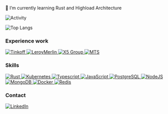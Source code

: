🔭 I’m currently learning Rust and Highload Architecture

![Activity](http://github-profile-summary-cards.vercel.app/api/cards/profile-details?username=zhuravlevma&theme=solarized)



![Top Langs](http://github-profile-summary-cards.vercel.app/api/cards/repos-per-language?username=zhuravlevma&theme=solarized)


### Experience work
<p>
  <a href="https://github.com/adeo" target="_blank">
      <img alt="Tinkoff" src="https://img.shields.io/badge/-Tinkoff-yellow" />
  </a>
  <a href="https://github.com/adeo" target="_blank">
      <img alt="LeroyMerlin" src="https://img.shields.io/badge/-LeroyMerlin-43853d?style=flat-square&logo=adeo&logoColor=white" />
  </a>
  <a href="https://x5.ru/ru/" target="_blank">
    <img alt="X5 Group" src="https://img.shields.io/badge/-X5%20Group-43853d?style=flat-square&logo=x5&logoColor=white" />
  </a>
  <a href="https://moskva.mts.ru/personal" target="_blank">
    <img alt="MTS" src="https://img.shields.io/badge/-MTS-red?style=flat-square&logoColor=white" />
  </a>
</p>

### Skills
<p>
  <a href="https://www.rust-lang.org/" target="_blank">
    <img alt="Rust" src="https://img.shields.io/badge/-Rust-black?style=flat-square&logo=rust&logoColor=white" />
  </a>
  <a href="https://kubernetes.io/" target="_blank">
    <img alt="Kubernetes" src="https://img.shields.io/badge/-Kubernetes-blue?style=flat-square&logo=kubernetes&logoColor=white" />
  </a>
  <a href="https://www.typescriptlang.org/" target="_blank">
    <img alt="Typescript" src="https://img.shields.io/badge/-TypeScipt-blue?style=flat-square&logo=typescript&logoColor=white" />
  </a>
  <a href="https://www.w3schools.com/js/js_es6.asp" target="_blank">
    <img alt="JavaScript" src="https://img.shields.io/badge/-JavaScript-yellow?style=flat-square&logo=javascript&logoColor=white" />
  </a>
  <a href="https://www.postgresql.org/" target="_blank">
    <img alt="PostgreSQL" src="https://img.shields.io/badge/-PostgreSQL-blue?style=flat-square&logo=postgresql&logoColor=white" />
  </a>
  <a href="https://nodejs.org/" target="_blank">
    <img alt="NodeJS" src="https://img.shields.io/badge/-NodeJS-43853d?style=flat-square&logo=Node.js&logoColor=white" />
  </a>
  <a href="https://www.mongodb.com" target="_blank">
    <img alt="MongoDB" src="https://img.shields.io/badge/-MongoDB-13aa52?style=flat-square&logo=mongodb&logoColor=white" />
  </a>
  <a href="https://www.docker.com/" target="_blank">
    <img alt="Docker" src="https://img.shields.io/badge/-Docker-46a2f1?style=flat-square&logo=docker&logoColor=white" />
  </a>
  <a href="https://redis.io/" target="_blank">
    <img alt="Redis" src="https://img.shields.io/badge/-Redis-red?style=flat-square&logo=Redis&logoColor=white" />
  </a>
</p>

### Contact
<p>
  <a href="https://www.linkedin.com/in/maksim-zhuravlev-9189a1174/" target="_blank">
      <img alt="LinkedIn" src="https://img.shields.io/badge/linkedin-%230077B5.svg?&style=for-the-badge&logo=linkedin&logoColor=white" />
  </a>
</p>
